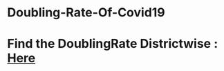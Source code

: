 # Doubling-Rate-Of-Covid19
# Find the DoublingRate Districtwise : [Here](https://covid19-doublingrate.herokuapp.com/)

